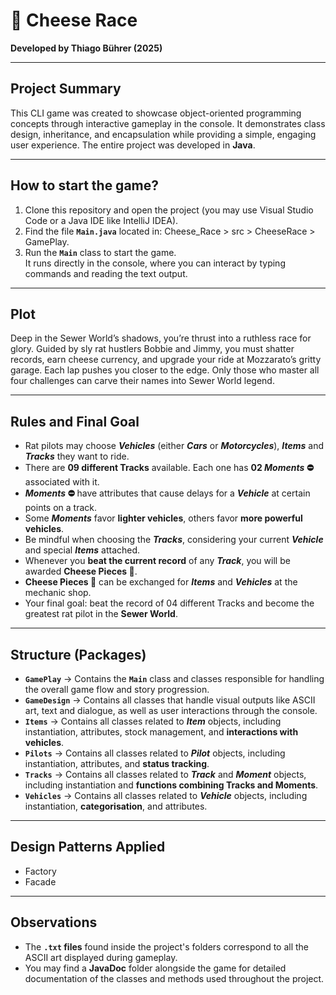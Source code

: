 # 🧀 Cheese Race  
**Developed by Thiago Bührer (2025)**

---

## **Project Summary**
This CLI game was created to showcase object-oriented programming concepts through interactive gameplay in the console. It demonstrates class design, inheritance, and encapsulation while providing a simple, engaging user experience. The entire project was developed in **Java**.

---

## **How to start the game?**
1. Clone this repository and open the project (you may use Visual Studio Code or a Java IDE like IntelliJ IDEA).  
2. Find the file **`Main.java`** located in: Cheese_Race > src > CheeseRace > GamePlay.
3. Run the **`Main`** class to start the game.  
It runs directly in the console, where you can interact by typing commands and reading the text output.

---

## **Plot**
Deep in the Sewer World’s shadows, you’re thrust into a ruthless race for glory. Guided by sly rat hustlers Bobbie and Jimmy, you must shatter records, earn cheese currency, and upgrade your ride at Mozzarato’s gritty garage. Each lap pushes you closer to the edge. Only those who master all four challenges can carve their names into Sewer World legend.

---

## **Rules and Final Goal**
- Rat pilots may choose **_Vehicles_** (either **_Cars_** or **_Motorcycles_**), **_Items_** and **_Tracks_** they want to ride.  
- There are **09 different Tracks** available. Each one has **02 _Moments_ ⛔** associated with it.  
- **_Moments_ ⛔** have attributes that cause delays for a **_Vehicle_** at certain points on a track.  
- Some **_Moments_** favor **lighter vehicles**, others favor **more powerful vehicles**.  
- Be mindful when choosing the **_Tracks_**, considering your current **_Vehicle_** and special **_Items_** attached.  
- Whenever you **beat the current record** of any **_Track_**, you will be awarded **Cheese Pieces 🧀**.  
- **Cheese Pieces 🧀** can be exchanged for **_Items_** and **_Vehicles_** at the mechanic shop.  
- Your final goal: beat the record of 04 different Tracks and become the greatest rat pilot in the **Sewer World**.

---

## **Structure (Packages)**
- **`GamePlay`** → Contains the **`Main`** class and classes responsible for handling the overall game flow and story progression.  
- **`GameDesign`** → Contains all classes that handle visual outputs like ASCII art, text and dialogue, as well as user interactions through the console.  
- **`Items`** → Contains all classes related to **_Item_** objects, including instantiation, attributes, stock management, and **interactions with vehicles**.  
- **`Pilots`** → Contains all classes related to **_Pilot_** objects, including instantiation, attributes, and **status tracking**.  
- **`Tracks`** → Contains all classes related to **_Track_** and **_Moment_** objects, including instantiation and **functions combining Tracks and Moments**.  
- **`Vehicles`** → Contains all classes related to **_Vehicle_** objects, including instantiation, **categorisation**, and attributes.  

---

## **Design Patterns Applied**
- Factory 
- Facade

---

## **Observations**
- The **`.txt` files** found inside the project's folders correspond to all the ASCII art displayed during gameplay.
- You may find a **JavaDoc** folder alongside the game for detailed documentation of the classes and methods used throughout the project.
  
